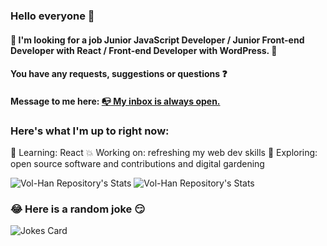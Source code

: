 ### Hello everyone 👋

#### :eyes: I'm looking for a job Junior JavaScript Developer / Junior Front-end Developer with React / Front-end Developer with WordPress. 🤔

#### You have any requests, suggestions or questions :question: 

#### Message to me here: <a href="mailto:v.m.hannibal@gmail.com" title="Write me">:mailbox_with_no_mail: My inbox is always open.</a>
### Here's what I'm up to right now:
:seedling: Learning: React
:boom: Working on: refreshing my web dev skills
:telescope: Exploring: open source software and contributions and digital gardening



![Vol-Han Repository's Stats](https://github-readme-stats.vercel.app/api/top-langs/?username=Vol-Han&theme=gray-green)
![Vol-Han Repository's Stats](https://github-readme-stats.vercel.app/api?username=Vol-Han&show_icons=true)
### 😂 Here is a random joke :smirk:
![Jokes Card](https://readme-jokes.vercel.app/api)
